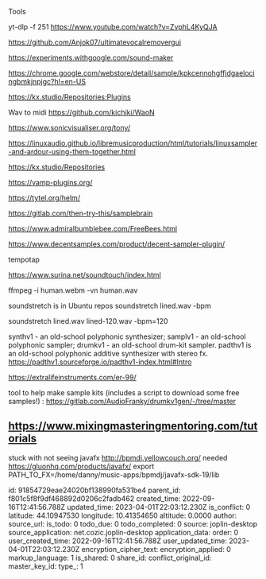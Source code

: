 Tools

yt-dlp -f 251 https://www.youtube.com/watch?v=ZvphL4KyQJA


https://github.com/Anjok07/ultimatevocalremovergui

https://experiments.withgoogle.com/sound-maker

https://chrome.google.com/webstore/detail/sample/kpkcennohgffjdgaelocingbmkjnpjgc?hl=en-US

https://kx.studio/Repositories:Plugins

Wav to midi
https://github.com/kichiki/WaoN

https://www.sonicvisualiser.org/tony/

https://linuxaudio.github.io/libremusicproduction/html/tutorials/linuxsampler-and-ardour-using-them-together.html

https://kx.studio/Repositories

https://vamp-plugins.org/

https://tytel.org/helm/

https://gitlab.com/then-try-this/samplebrain

https://www.admiralbumblebee.com/FreeBees.html

https://www.decentsamples.com/product/decent-sampler-plugin/

tempotap

https://www.surina.net/soundtouch/index.html

ffmpeg -i human.webm -vn human.wav


soundstretch is in Ubuntu repos
soundstretch lined.wav -bpm

soundstretch lined.wav lined-120.wav -bpm=120


synthv1 - an old-school polyphonic synthesizer;
samplv1 - an old-school polyphonic sampler;
drumkv1 - an old-school drum-kit sampler.
padthv1 is an old-school polyphonic additive synthesizer with stereo fx.
https://padthv1.sourceforge.io/padthv1-index.html#Intro

https://extralifeinstruments.com/er-99/

tool to help make sample kits (includes a script to download some free samples!) :
https://gitlab.com/AudioFranky/drumkv1gen/-/tree/master

https://www.mixingmasteringmentoring.com/tutorials
---
stuck with not seeing javafx
http://bpmdj.yellowcouch.org/
needed https://gluonhq.com/products/javafx/
export PATH_TO_FX=/home/danny/music-apps/bpmdj/javafx-sdk-19/lib


id: 91854729eae24020bf138990fa531be4
parent_id: f801c5f8f9df468892d0206c2fadb462
created_time: 2022-09-16T12:41:56.788Z
updated_time: 2023-04-01T22:03:12.230Z
is_conflict: 0
latitude: 44.10947530
longitude: 10.41354650
altitude: 0.0000
author: 
source_url: 
is_todo: 0
todo_due: 0
todo_completed: 0
source: joplin-desktop
source_application: net.cozic.joplin-desktop
application_data: 
order: 0
user_created_time: 2022-09-16T12:41:56.788Z
user_updated_time: 2023-04-01T22:03:12.230Z
encryption_cipher_text: 
encryption_applied: 0
markup_language: 1
is_shared: 0
share_id: 
conflict_original_id: 
master_key_id: 
type_: 1